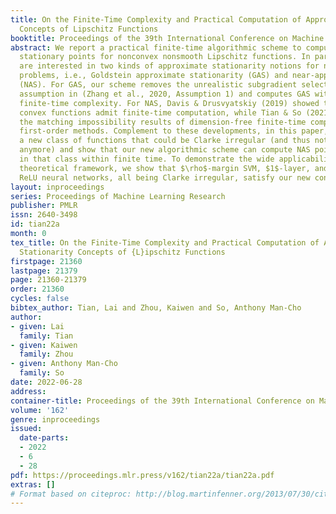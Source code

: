 ```yaml
---
title: On the Finite-Time Complexity and Practical Computation of Approximate Stationarity
  Concepts of Lipschitz Functions
booktitle: Proceedings of the 39th International Conference on Machine Learning
abstract: We report a practical finite-time algorithmic scheme to compute approximately
  stationary points for nonconvex nonsmooth Lipschitz functions. In particular, we
  are interested in two kinds of approximate stationarity notions for nonconvex nonsmooth
  problems, i.e., Goldstein approximate stationarity (GAS) and near-approximate stationarity
  (NAS). For GAS, our scheme removes the unrealistic subgradient selection oracle
  assumption in (Zhang et al., 2020, Assumption 1) and computes GAS with the same
  finite-time complexity. For NAS, Davis & Drusvyatskiy (2019) showed that $\rho$-weakly
  convex functions admit finite-time computation, while Tian & So (2021) provided
  the matching impossibility results of dimension-free finite-time complexity for
  first-order methods. Complement to these developments, in this paper, we isolate
  a new class of functions that could be Clarke irregular (and thus not weakly convex
  anymore) and show that our new algorithmic scheme can compute NAS points for functions
  in that class within finite time. To demonstrate the wide applicability of our new
  theoretical framework, we show that $\rho$-margin SVM, $1$-layer, and $2$-layer
  ReLU neural networks, all being Clarke irregular, satisfy our new conditions.
layout: inproceedings
series: Proceedings of Machine Learning Research
publisher: PMLR
issn: 2640-3498
id: tian22a
month: 0
tex_title: On the Finite-Time Complexity and Practical Computation of Approximate
  Stationarity Concepts of {L}ipschitz Functions
firstpage: 21360
lastpage: 21379
page: 21360-21379
order: 21360
cycles: false
bibtex_author: Tian, Lai and Zhou, Kaiwen and So, Anthony Man-Cho
author:
- given: Lai
  family: Tian
- given: Kaiwen
  family: Zhou
- given: Anthony Man-Cho
  family: So
date: 2022-06-28
address:
container-title: Proceedings of the 39th International Conference on Machine Learning
volume: '162'
genre: inproceedings
issued:
  date-parts:
  - 2022
  - 6
  - 28
pdf: https://proceedings.mlr.press/v162/tian22a/tian22a.pdf
extras: []
# Format based on citeproc: http://blog.martinfenner.org/2013/07/30/citeproc-yaml-for-bibliographies/
---
```

